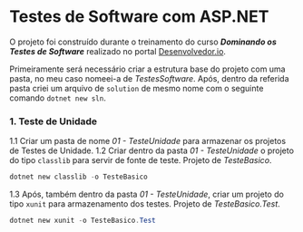 # Testes de Software com ASP.NET
O projeto foi construído durante o treinamento do curso ***Dominando os Testes de Software*** realizado no portal [Desenvolvedor.io](https://desenvolvedor.io/).

Primeiramente será necessário criar a estrutura base do projeto com uma pasta, no meu caso nomeei-a de *TestesSoftware*. Após, dentro da referida pasta criei um arquivo de `solution` de mesmo nome com o seguinte comando `dotnet new sln`.

### 1. Teste de Unidade
1.1 Criar um pasta de nome *01 - TesteUnidade* para armazenar os projetos de Testes de Unidade.
1.2 Criar dentro da pasta *01 - TesteUnidade* o projeto do tipo `classlib` para servir de fonte de teste. Projeto de *TesteBasico*.
```powershell
dotnet new classlib -o TesteBasico
```
1.3 Após, também dentro da pasta *01 - TesteUnidade*, criar um projeto do tipo `xunit` para armazenamento dos testes. Projeto de *TesteBasico.Test*.
```powershell
dotnet new xunit -o TesteBasico.Test
```
